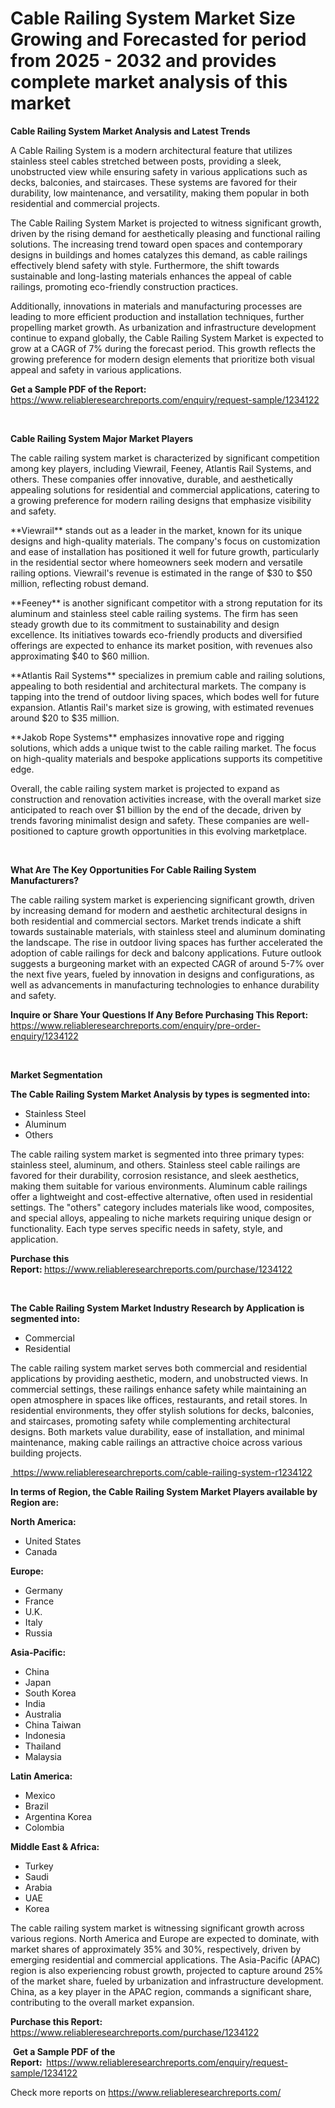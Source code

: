 <p><h1>Cable Railing System Market Size Growing and Forecasted for period from 2025 - 2032 and provides complete market analysis of this market</h1></p><p><strong>Cable Railing System Market Analysis and Latest Trends</strong></p>
<p><p>A Cable Railing System is a modern architectural feature that utilizes stainless steel cables stretched between posts, providing a sleek, unobstructed view while ensuring safety in various applications such as decks, balconies, and staircases. These systems are favored for their durability, low maintenance, and versatility, making them popular in both residential and commercial projects.</p><p>The Cable Railing System Market is projected to witness significant growth, driven by the rising demand for aesthetically pleasing and functional railing solutions. The increasing trend toward open spaces and contemporary designs in buildings and homes catalyzes this demand, as cable railings effectively blend safety with style. Furthermore, the shift towards sustainable and long-lasting materials enhances the appeal of cable railings, promoting eco-friendly construction practices.</p><p>Additionally, innovations in materials and manufacturing processes are leading to more efficient production and installation techniques, further propelling market growth. As urbanization and infrastructure development continue to expand globally, the Cable Railing System Market is expected to grow at a CAGR of 7% during the forecast period. This growth reflects the growing preference for modern design elements that prioritize both visual appeal and safety in various applications.</p></p>
<p><strong>Get a Sample PDF of the Report:&nbsp;</strong> <a href="https://www.reliableresearchreports.com/enquiry/request-sample/1234122?utm_campaign=2797&utm_medium=2&utm_source=Github&utm_content=ia&utm_term=10042025&utm_id=cable-railing-system">https://www.reliableresearchreports.com/enquiry/request-sample/1234122</a></p>
<p>&nbsp;</p>
<p><strong>Cable Railing System Major Market Players</strong></p>
<p><p>The cable railing system market is characterized by significant competition among key players, including Viewrail, Feeney, Atlantis Rail Systems, and others. These companies offer innovative, durable, and aesthetically appealing solutions for residential and commercial applications, catering to a growing preference for modern railing designs that emphasize visibility and safety.</p><p>**Viewrail** stands out as a leader in the market, known for its unique designs and high-quality materials. The company's focus on customization and ease of installation has positioned it well for future growth, particularly in the residential sector where homeowners seek modern and versatile railing options. Viewrail's revenue is estimated in the range of $30 to $50 million, reflecting robust demand.</p><p>**Feeney** is another significant competitor with a strong reputation for its aluminum and stainless steel cable railing systems. The firm has seen steady growth due to its commitment to sustainability and design excellence. Its initiatives towards eco-friendly products and diversified offerings are expected to enhance its market position, with revenues also approximating $40 to $60 million.</p><p>**Atlantis Rail Systems** specializes in premium cable and railing solutions, appealing to both residential and architectural markets. The company is tapping into the trend of outdoor living spaces, which bodes well for future expansion. Atlantis Rail's market size is growing, with estimated revenues around $20 to $35 million.</p><p>**Jakob Rope Systems** emphasizes innovative rope and rigging solutions, which adds a unique twist to the cable railing market. The focus on high-quality materials and bespoke applications supports its competitive edge. </p><p>Overall, the cable railing system market is projected to expand as construction and renovation activities increase, with the overall market size anticipated to reach over $1 billion by the end of the decade, driven by trends favoring minimalist design and safety. These companies are well-positioned to capture growth opportunities in this evolving marketplace.</p></p>
<p>&nbsp;</p>
<p><strong>What Are The Key Opportunities For Cable Railing System Manufacturers?</strong></p>
<p><p>The cable railing system market is experiencing significant growth, driven by increasing demand for modern and aesthetic architectural designs in both residential and commercial sectors. Market trends indicate a shift towards sustainable materials, with stainless steel and aluminum dominating the landscape. The rise in outdoor living spaces has further accelerated the adoption of cable railings for deck and balcony applications. Future outlook suggests a burgeoning market with an expected CAGR of around 5-7% over the next five years, fueled by innovation in designs and configurations, as well as advancements in manufacturing technologies to enhance durability and safety.</p></p>
<p><strong>Inquire or Share Your Questions If Any Before Purchasing This Report:</strong> <a href="https://www.reliableresearchreports.com/enquiry/pre-order-enquiry/1234122?utm_campaign=2797&utm_medium=2&utm_source=Github&utm_content=ia&utm_term=10042025&utm_id=cable-railing-system">https://www.reliableresearchreports.com/enquiry/pre-order-enquiry/1234122</a></p>
<p>&nbsp;</p>
<p><strong>Market Segmentation</strong></p>
<p><strong>The Cable Railing System Market Analysis by types is segmented into:</strong></p>
<p><ul><li>Stainless Steel</li><li>Aluminum</li><li>Others</li></ul></p>
<p><p>The cable railing system market is segmented into three primary types: stainless steel, aluminum, and others. Stainless steel cable railings are favored for their durability, corrosion resistance, and sleek aesthetics, making them suitable for various environments. Aluminum cable railings offer a lightweight and cost-effective alternative, often used in residential settings. The "others" category includes materials like wood, composites, and special alloys, appealing to niche markets requiring unique design or functionality. Each type serves specific needs in safety, style, and application.</p></p>
<p><strong>Purchase this Report:&nbsp;</strong><a href="https://www.reliableresearchreports.com/purchase/1234122?utm_campaign=2797&utm_medium=2&utm_source=Github&utm_content=ia&utm_term=10042025&utm_id=cable-railing-system">https://www.reliableresearchreports.com/purchase/1234122</a></p>
<p>&nbsp;</p>
<p><strong>The Cable Railing System Market Industry Research by Application is segmented into:</strong></p>
<p><ul><li>Commercial</li><li>Residential</li></ul></p>
<p><p>The cable railing system market serves both commercial and residential applications by providing aesthetic, modern, and unobstructed views. In commercial settings, these railings enhance safety while maintaining an open atmosphere in spaces like offices, restaurants, and retail stores. In residential environments, they offer stylish solutions for decks, balconies, and staircases, promoting safety while complementing architectural designs. Both markets value durability, ease of installation, and minimal maintenance, making cable railings an attractive choice across various building projects.</p></p>
<p><a href="https://www.reliableresearchreports.com/cable-railing-system-r1234122?utm_campaign=2797&utm_medium=2&utm_source=Github&utm_content=ia&utm_term=10042025&utm_id=cable-railing-system">&nbsp;https://www.reliableresearchreports.com/cable-railing-system-r1234122</a></p>
<p><strong>In terms of Region, the Cable Railing System Market Players available by Region are:</strong></p>
<p>
    <p> <strong> North America: </strong>
        <ul>
            <li>United States</li>
            <li>Canada</li>
        </ul>
        </p> 
    <p> <strong> Europe: </strong>
        <ul>
            <li>Germany</li>
            <li>France</li>
            <li>U.K.</li>
            <li>Italy</li>
            <li>Russia</li>
        </ul>
        </p> 
    <p> <strong> Asia-Pacific: </strong>
        <ul>
            <li>China</li>
            <li>Japan</li>
            <li>South Korea</li>
            <li>India</li>
            <li>Australia</li>
            <li>China Taiwan</li>
            <li>Indonesia</li>
            <li>Thailand</li>
            <li>Malaysia</li>
        </ul>
        </p> 
    <p> <strong> Latin America: </strong>
        <ul>
            <li>Mexico</li>
            <li>Brazil</li>
            <li>Argentina Korea</li>
            <li>Colombia</li>
        </ul>
        </p> 
    <p> <strong> Middle East & Africa: </strong>
        <ul>
            <li>Turkey</li>
            <li>Saudi</li>
            <li>Arabia</li>
            <li>UAE</li>
            <li>Korea</li>
        </ul>
    </p>
    </p>
<p><p>The cable railing system market is witnessing significant growth across various regions. North America and Europe are expected to dominate, with market shares of approximately 35% and 30%, respectively, driven by emerging residential and commercial applications. The Asia-Pacific (APAC) region is also experiencing robust growth, projected to capture around 25% of the market share, fueled by urbanization and infrastructure development. China, as a key player in the APAC region, commands a significant share, contributing to the overall market expansion.</p></p>
<p><strong>Purchase this Report: </strong><a href="https://www.reliableresearchreports.com/purchase/1234122?utm_campaign=2797&utm_medium=2&utm_source=Github&utm_content=ia&utm_term=10042025&utm_id=cable-railing-system">https://www.reliableresearchreports.com/purchase/1234122</a></p>
<p>&nbsp;<strong>Get a Sample PDF of the Report:&nbsp;&nbsp;</strong><a href="https://www.reliableresearchreports.com/enquiry/request-sample/1234122?utm_campaign=2797&utm_medium=2&utm_source=Github&utm_content=ia&utm_term=10042025&utm_id=cable-railing-system">https://www.reliableresearchreports.com/enquiry/request-sample/1234122</a></p>
<p><strong></strong></p>
<p>Check more reports on <a href="https://www.reliableresearchreports.com/?utm_campaign=2797&utm_medium=2&utm_source=Github&utm_content=ia&utm_term=10042025&utm_id=cable-railing-system">https://www.reliableresearchreports.com/</a></p>